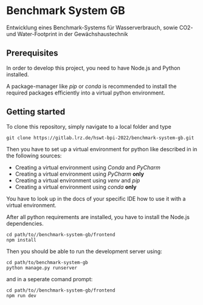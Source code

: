 # Benchmark System GB

Entwicklung eines Benchmark-Systems für Wasserverbrauch, sowie CO2- und Water-Footprint in der Gewächshaustechnik

## Prerequisites
In order to develop this project, you need to have Node.js and Python installed.

A package-manager like _pip_ or _conda_ is recommended to install the required packages efficiently
into a virtual python environment.


## Getting started

To clone this repository, simply navigate to a local folder and type 

``` 
git clone https://gitlab.lrz.de/hswt-bpi-2022/benchmark-system-gb.git 
```

Then you have to set up a virtual environment for python like described in 
in the following sources:
- Creating a virtual environment using _Conda_ and _PyCharm_
- Creating a virtual environment using _PyCharm_ **only**
- Creating a virtual environment using _venv_ and _pip_
- Creating a virtual environment using _conda_ **only**

You have to look up in the docs of your specific IDE how to use it 
with a virtual environment.

After all python requirements are installed, you have to install the Node.js
dependencies.

``` 
cd path/to//benchmark-system-gb/frontend
npm install
```

Then you should be able to run the development server using:

```
cd path/to/benchmark-system-gb
python manage.py runserver
```

and in a seperate comand prompt:

```
cd path/to//benchmark-system-gb/frontend
npm run dev
```
